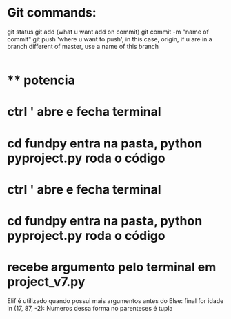 <h1>
  Git commands:
</h1>

git status
git add (what u want add on commit)
git commit -m "name of commit"
git push 'where u want to push', in this case, origin, if u are in a branch different of master, use a name of this branch

```sh
```
# ** potencia
# ctrl ' abre e fecha terminal
# cd fundpy entra na pasta, python pyproject.py roda o código

# ctrl ' abre e fecha terminal
# cd fundpy entra na pasta, python pyproject.py roda o código

# recebe argumento pelo terminal em project_v7.py

Elif é utilizado quando possui mais argumentos antes do Else: final
for idade in (17, 87, -2): Numeros dessa forma no parenteses é tupla